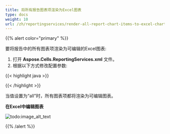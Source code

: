 ```yaml
---
title: 将所有报告图表项渲染为Excel图表
type: docs
weight: 10
url: /zh/reportingservices/render-all-report-chart-items-to-excel-charts/
---
```


{{% alert color="primary" %}} 

要将报告中的所有图表项渲染为可编辑的Excel图表:

1. 打开 **Aspose.Cells.ReportingServices.xml** 文件。
1. 根据以下方式修改配置参数: 

{{< highlight java >}}

 <Chart value="all">

</Chart>

{{< /highlight >}}

当值设置为“all”时，所有图表项都将渲染为可编辑图表。 

**在Excel中编辑图表** 

![todo:image_alt_text](render-all-report-chart-items-to-excel-charts_1.png)

{{% /alert %}}
